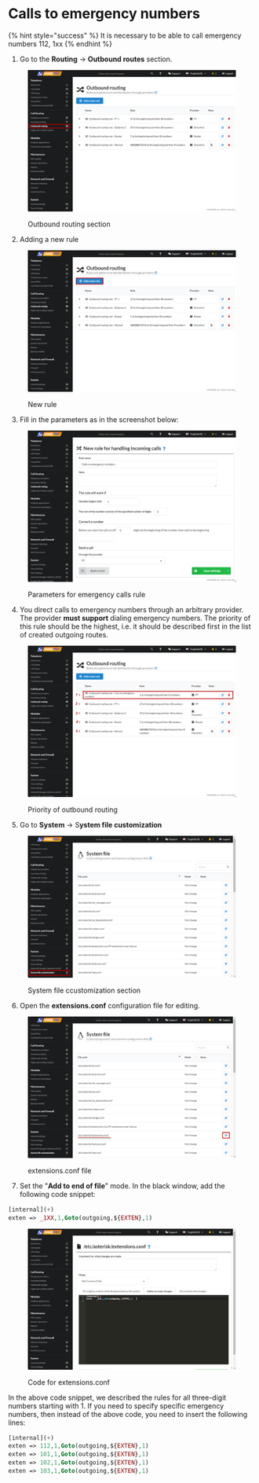 # Calls to emergency numbers

{% hint style="success" %}
It is necessary to be able to call emergency numbers 112, 1xx
{% endhint %}

1. Go to the **Routing** → **Outbound routes** section.

<figure><img src="../../.gitbook/assets/OutboubdRoutingSection.png" alt=""><figcaption><p>Outbound routing section</p></figcaption></figure>

2. Adding a new rule

<figure><img src="../../.gitbook/assets/NewRuleForOutoundRouting.png" alt=""><figcaption><p>New rule</p></figcaption></figure>

3. Fill in the parameters as in the screenshot below:

<figure><img src="../../.gitbook/assets/SettingsForOutboundRoute.png" alt=""><figcaption><p>Parameters for emergency calls rule</p></figcaption></figure>

4. You direct calls to emergency numbers through an arbitrary provider. The provider **must support** dialing emergency numbers. The priority of this rule should be the highest, i.e. it should be described first in the list of created outgoing routes.

<figure><img src="../../.gitbook/assets/Priority.png" alt=""><figcaption><p>Priority of outbound routing</p></figcaption></figure>

5. Go to **System** → S**ystem file customization**

<figure><img src="../../.gitbook/assets/SystemFileCustomization.png" alt=""><figcaption><p>System file ccustomization section </p></figcaption></figure>

6. Open the **extensions.conf** configuration file for editing.

<figure><img src="../../.gitbook/assets/EditExtensions.conf.png" alt=""><figcaption><p>extensions.conf file</p></figcaption></figure>

7. Set the "**Add to end of file**" mode. In the black window, add the following code snippet:

```php
[internal](+)
exten => _1XX,1,Goto(outgoing,${EXTEN},1)	
```

<figure><img src="../../.gitbook/assets/CodeForExtensionsConf (1) (1).png" alt=""><figcaption><p>Code for extensions.conf</p></figcaption></figure>

In the above code snippet, we described the rules for all three-digit numbers starting with 1. If you need to specify specific emergency numbers, then instead of the above code, you need to insert the following lines:

```php
[internal](+)
exten => 112,1,Goto(outgoing,${EXTEN},1)
exten => 101,1,Goto(outgoing,${EXTEN},1)
exten => 102,1,Goto(outgoing,${EXTEN},1)
exten => 103,1,Goto(outgoing,${EXTEN},1)
```
